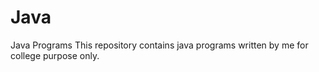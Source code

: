 # Java
Java Programs
This repository contains java programs written by me for college purpose only.
